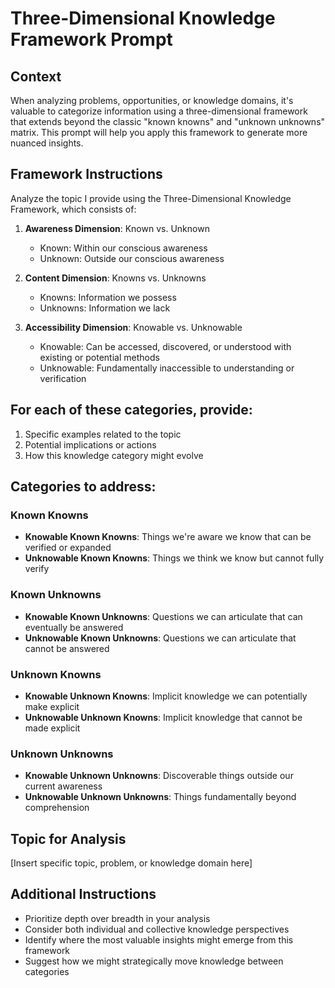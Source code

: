 # Three-Dimensional Knowledge Framework Prompt

## Context
When analyzing problems, opportunities, or knowledge domains, it's valuable to categorize information using a three-dimensional framework that extends beyond the classic "known knowns" and "unknown unknowns" matrix. This prompt will help you apply this framework to generate more nuanced insights.

## Framework Instructions
Analyze the topic I provide using the Three-Dimensional Knowledge Framework, which consists of:

1. **Awareness Dimension**: Known vs. Unknown
   - Known: Within our conscious awareness
   - Unknown: Outside our conscious awareness

2. **Content Dimension**: Knowns vs. Unknowns
   - Knowns: Information we possess
   - Unknowns: Information we lack

3. **Accessibility Dimension**: Knowable vs. Unknowable
   - Knowable: Can be accessed, discovered, or understood with existing or potential methods
   - Unknowable: Fundamentally inaccessible to understanding or verification

## For each of these categories, provide:
1. Specific examples related to the topic
2. Potential implications or actions 
3. How this knowledge category might evolve

## Categories to address:

### Known Knowns
* **Knowable Known Knowns**: Things we're aware we know that can be verified or expanded
* **Unknowable Known Knowns**: Things we think we know but cannot fully verify

### Known Unknowns
* **Knowable Known Unknowns**: Questions we can articulate that can eventually be answered
* **Unknowable Known Unknowns**: Questions we can articulate that cannot be answered

### Unknown Knowns
* **Knowable Unknown Knowns**: Implicit knowledge we can potentially make explicit
* **Unknowable Unknown Knowns**: Implicit knowledge that cannot be made explicit

### Unknown Unknowns
* **Knowable Unknown Unknowns**: Discoverable things outside our current awareness
* **Unknowable Unknown Unknowns**: Things fundamentally beyond comprehension

## Topic for Analysis
[Insert specific topic, problem, or knowledge domain here]

## Additional Instructions
* Prioritize depth over breadth in your analysis
* Consider both individual and collective knowledge perspectives
* Identify where the most valuable insights might emerge from this framework
* Suggest how we might strategically move knowledge between categories
